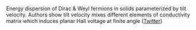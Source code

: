 
Energy dispersion of Dirac & Weyl fermions in solids parameterized by tilt velocity. Authors show tilt velocity mixes different elements of conductivity matrix which induces planar Hall voltage at finite angle ([Twitter](https://twitter.com/JoshuahHeath/status/1127915651560034305))
